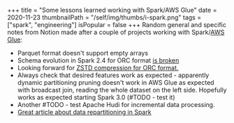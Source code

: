 +++
title = "Some lessons learned working with Spark/AWS Glue"
date = 2020-11-23
thumbnailPath = "/self/img/thumbs/i-spark.png"
tags = ["spark", "engineering"]
isPopular = false
+++
Random general and specific notes from Notion made after a couple of projects
working with Spark/[AWS Glue](https://aws.amazon.com/glue/): 
- Parquet format doesn't support empty arrays
- Schema evolution in Spark 2.4 for ORC format [is broken]((https://issues.apache.org/jira/browse/SPARK-27913))
- Looking forward for [ZSTD compression for ORC format.](https://issues.apache.org/jira/browse/SPARK-33295)
- Always check that desired features work as expected - apparently dynamic partitioning pruning
doesn't work in AWS Glue as expected with broadcast join, reading the whole dataset on the left side.
  Hopefully works as expected starting Spark 3.0 (#TODO - test it)
- Another #TODO - test Apache Hudi for incremental data processing.
- [Great article about data repartitioning in Spark](https://medium.com/airbnb-engineering/on-spark-hive-and-small-files-an-in-depth-look-at-spark-partitioning-strategies-a9a364f908)